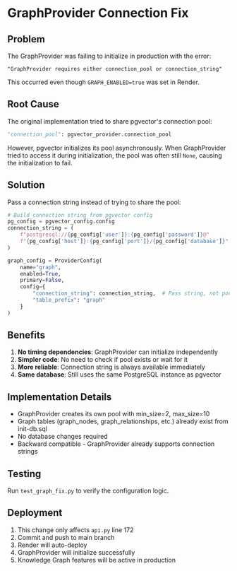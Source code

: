 # GraphProvider Connection Fix

## Problem
The GraphProvider was failing to initialize in production with the error:
```
"GraphProvider requires either connection_pool or connection_string"
```

This occurred even though `GRAPH_ENABLED=true` was set in Render.

## Root Cause
The original implementation tried to share pgvector's connection pool:
```python
"connection_pool": pgvector_provider.connection_pool
```

However, pgvector initializes its pool asynchronously. When GraphProvider tried to access it during initialization, the pool was often still `None`, causing the initialization to fail.

## Solution
Pass a connection string instead of trying to share the pool:

```python
# Build connection string from pgvector config
pg_config = pgvector_config.config
connection_string = (
    f"postgresql://{pg_config['user']}:{pg_config['password']}@"
    f"{pg_config['host']}:{pg_config['port']}/{pg_config['database']}"
)

graph_config = ProviderConfig(
    name="graph",
    enabled=True,
    primary=False,
    config={
        "connection_string": connection_string,  # Pass string, not pool
        "table_prefix": "graph"
    }
)
```

## Benefits
1. **No timing dependencies**: GraphProvider can initialize independently
2. **Simpler code**: No need to check if pool exists or wait for it
3. **More reliable**: Connection string is always available immediately
4. **Same database**: Still uses the same PostgreSQL instance as pgvector

## Implementation Details
- GraphProvider creates its own pool with min_size=2, max_size=10
- Graph tables (graph_nodes, graph_relationships, etc.) already exist from init-db.sql
- No database changes required
- Backward compatible - GraphProvider already supports connection strings

## Testing
Run `test_graph_fix.py` to verify the configuration logic.

## Deployment
1. This change only affects `api.py` line 172
2. Commit and push to main branch
3. Render will auto-deploy
4. GraphProvider will initialize successfully
5. Knowledge Graph features will be active in production